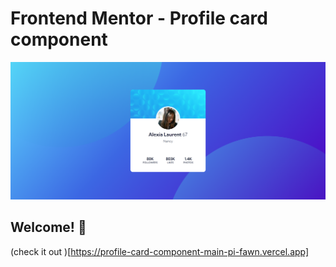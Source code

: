 # Frontend Mentor - Profile card component

![Design preview for the Profile card component coding challenge](./design/desktop-preview.jpg)

## Welcome! 👋

(check it out )[https://profile-card-component-main-pi-fawn.vercel.app]

